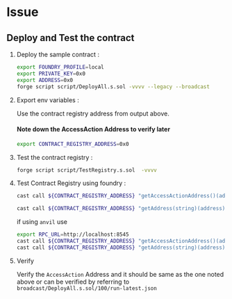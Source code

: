 
# Issue

## Deploy and Test the contract

1. Deploy the sample contract : 

    ```bash
    export FOUNDRY_PROFILE=local
    export PRIVATE_KEY=0x0
    export ADDRESS=0x0
    forge script script/DeployAll.s.sol -vvvv --legacy --broadcast
    ```

2. Export env variables : 

    Use the contract registry address from output above. 
    #### Note down the AccessAction Address to verify later
  

    ```bash
    export CONTRACT_REGISTRY_ADDRESS=0x0
    ```

3. Test the contract registry :
    ```bash
    forge script script/TestRegistry.s.sol  -vvvv
    ```

4. Test Contract Registry using foundry :

    ```bash
    cast call ${CONTRACT_REGISTRY_ADDRESS} "getAccessActionAddress()(address)"

    cast call ${CONTRACT_REGISTRY_ADDRESS} "getAddress(string)(address)" ACCESS_ACTION 
    ```

    if using `anvil` use
    ```bash
    export RPC_URL=http://localhost:8545
    cast call ${CONTRACT_REGISTRY_ADDRESS} "getAccessActionAddress()(address)" --rpc-url ${RPC_URL}
    cast call ${CONTRACT_REGISTRY_ADDRESS} "getAddress(string)(address)" ACCESS_ACTION --rpc-url ${RPC_URL}

    ```


5. Verify

    Verify the `AccessAction` Address and it should be same as the one noted above or can be verified by referring to `broadcast/DeployAll.s.sol/100/run-latest.json`